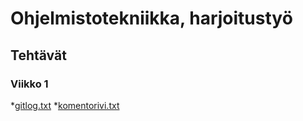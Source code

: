 # Ohjelmistotekniikka, harjoitustyö
## Tehtävät
### Viikko 1

*[gitlog.txt](https://github.com/sofmakin/ot-harjoitustyo/blob/master/laskarit/viikko1/gitlog.txt)
*[komentorivi.txt](https://github.com/sofmakin/ot-harjoitustyo/blob/master/laskarit/viikko1/komentorivi.txt)

